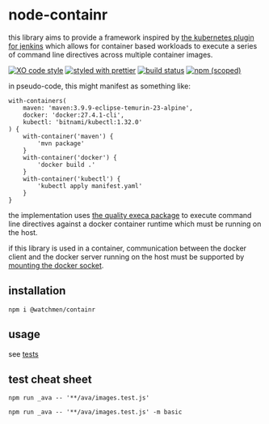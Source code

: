 # node-containr

this library aims to provide a framework inspired by [the kubernetes plugin for jenkins](https://plugins.jenkins.io/kubernetes/) which allows for container based workloads to execute a series of command line directives across multiple container images.

[![XO code style](https://img.shields.io/badge/code_style-XO-5ed9c7.svg)](https://github.com/sindresorhus/xo)
[![styled with prettier](https://img.shields.io/badge/styled_with-prettier-ff69b4.svg)](https://github.com/prettier/prettier)
[![build status](https://github.com/the-watchmen/node-containr/actions/workflows/release.yaml/badge.svg)](https://github.com/the-watchmen/node-containr/actions)
[![npm (scoped)](https://img.shields.io/npm/v/@watchmen/containr.svg)](https://www.npmjs.com/package/@watchmen/containr)

in pseudo-code, this might manifest as something like:

```
with-containers(
    maven: 'maven:3.9.9-eclipse-temurin-23-alpine',
    docker: 'docker:27.4.1-cli',
    kubectl: 'bitnami/kubectl:1.32.0'
) {
    with-container('maven') {
        'mvn package'
    }
    with-container('docker') {
        'docker build .'
    }
    with-container('kubectl') {
        'kubectl apply manifest.yaml'
    }
}
```

the implementation uses [the quality execa package](https://github.com/sindresorhus/execa/blob/main/readme.md) to execute command line directives against a docker container runtime which must be running on the host.

if this library is used in a container, communication between the docker client and the docker server running on the host must be supported by [mounting the docker socket](https://stackoverflow.com/questions/63201603/what-is-the-result-of-mounting-var-run-docker-sock-in-a-docker-in-docker-scen).

## installation

```
npm i @watchmen/containr
```

## usage

see [tests](./test)

## test cheat sheet

```
npm run _ava -- '**/ava/images.test.js'
```

```
npm run _ava -- '**/ava/images.test.js' -m basic
```
